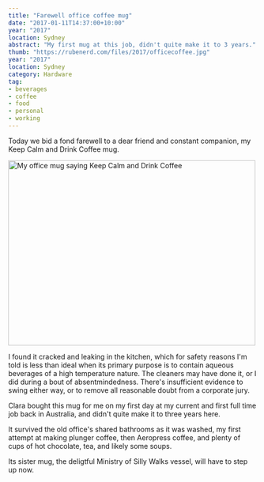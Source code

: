 ```yaml
---
title: "Farewell office coffee mug"
date: "2017-01-11T14:37:00+10:00"
year: "2017"
location: Sydney
abstract: "My first mug at this job, didn't quite make it to 3 years."
thumb: "https://rubenerd.com/files/2017/officecoffee.jpg"
year: "2017"
location: Sydney
category: Hardware
tag:
- beverages
- coffee
- food
- personal
- working
---
```

Today we bid a fond farewell to a dear friend and constant companion, my Keep Calm and Drink Coffee mug.

<p><img src="https://rubenerd.com/files/2017/officecoffee.jpg" alt="My office mug saying Keep Calm and Drink Coffee" style="width:500px; height:375px;" srcset="https://rubenerd.com/files/2017/officecoffee.jpg 1x, https://rubenerd.com/files/2017/officecoffee@2x.jpg 2x" /></p>

I found it cracked and leaking in the kitchen, which for safety reasons I'm told is less than ideal when its primary purpose is to contain aqueous beverages of a high temperature nature. The cleaners may have done it, or I did during a bout of absentmindedness. There's insufficient evidence to swing either way, or to remove all reasonable doubt from a corporate jury.

Clara bought this mug for me on my first day at my current and first full time job back in Australia, and didn't quite make it to three years here.

It survived the old office's shared bathrooms as it was washed, my first attempt at making plunger coffee, then Aeropress coffee, and plenty of cups of hot chocolate, tea, and likely some soups.

Its sister mug, the deligtful Ministry of Silly Walks vessel, will have to step up now.

